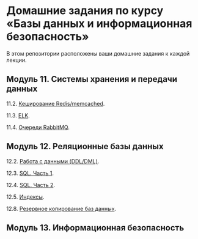 # Домашние задания по курсу «Базы данных и информационная безопасность»

В этом репозитории расположены ваши домашние задания к каждой лекции. 

## Модуль 11. Системы хранения и передачи данных

11.2. [Кеширование Redis/memcached](https://github.com/filipp761/Netology-sdb-homewoks/blob/main/11-02.md).

11.3. [ELK](https://github.com/filipp761/Netology-sdb-homewoks/blob/main/11-03.md).

11.4. [Очереди RabbitMQ](https://github.com/filipp761/Netology-sdb-homewoks/blob/main/11-04.md).

## Модуль 12. Реляционные базы данных

12.2. [Работа с данными (DDL/DML)](https://github.com/filipp761/Netology-sdb-homewoks/blob/main/12-02.md).

12.3. [SQL. Часть 1](https://github.com/filipp761/Netology-sdb-homewoks/blob/main/12-03.md).

12.4. [SQL. Часть 2](https://github.com/filipp761/Netology-sdb-homewoks/blob/main/12-04.md).

12.5. [Индексы](https://github.com/filipp761/Netology-sdb-homewoks/blob/main/12-05.md).

12.8. [Резервное копирование баз данных](https://github.com/filipp761/Netology-sdb-homewoks/blob/main/12-08.md).

## Модуль 13. Информационная безопасность

